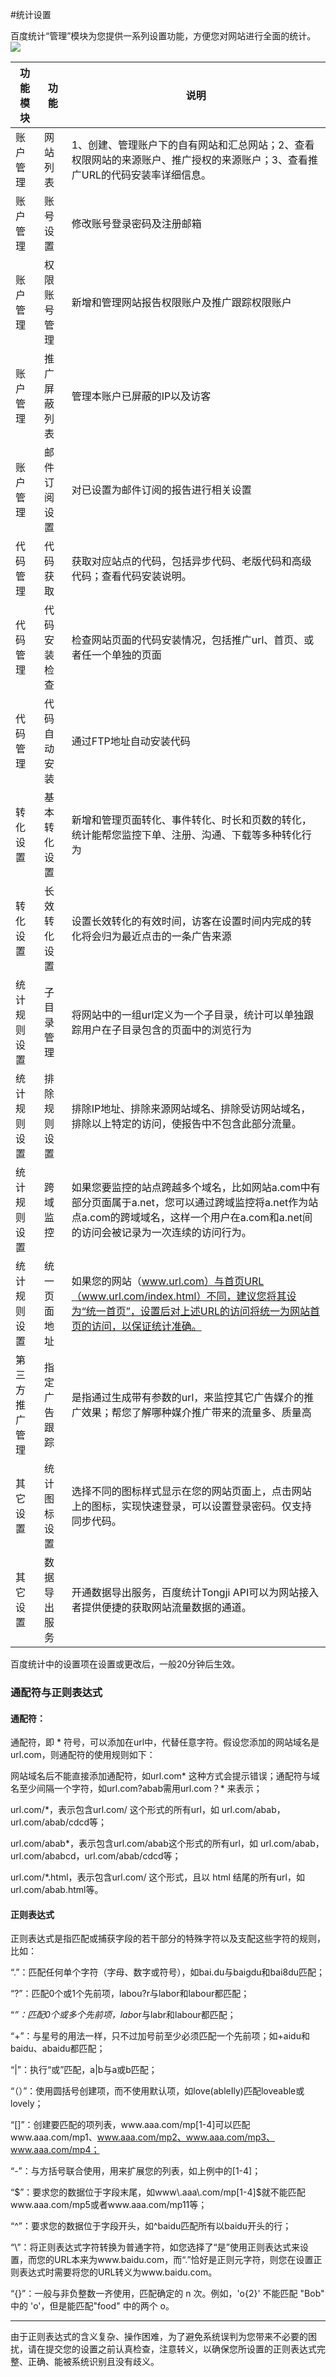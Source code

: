 #统计设置

百度统计“管理”模块为您提供一系列设置功能，方便您对网站进行全面的统计。
![](https://mtj.baidu.com/static/article/image/dhYwDlLYGv1477813643.png)

|功能模块|    功能 | 说明|
|--|--|--|
|账户管理|    网站列表|    1、创建、管理账户下的自有网站和汇总网站；2、查看权限网站的来源账户、推广授权的来源账户；3、查看推广URL的代码安装率详细信息。|
|账户管理|  账号设置|    修改账号登录密码及注册邮箱|
|账户管理|  权限账号管理|  新增和管理网站报告权限账户及推广跟踪权限账户|
|账户管理 | 推广屏蔽列表|  管理本账户已屏蔽的IP以及访客|
|账户管理 | 邮件订阅设置 | 对已设置为邮件订阅的报告进行相关设置|
|代码管理|    代码获取|   获取对应站点的代码，包括异步代码、老版代码和高级代码；查看代码安装说明。|
|代码管理| 代码安装检查|  检查网站页面的代码安装情况，包括推广url、首页、或者任一个单独的页面|
|代码管理| 代码自动安装|  通过FTP地址自动安装代码|
|转化设置 |   基本转化设置|  新增和管理页面转化、事件转化、时长和页数的转化，统计能帮您监控下单、注册、沟通、下载等多种转化行为|
|转化设置| 长效转化设置 | 设置长效转化的有效时间，访客在设置时间内完成的转化将会归为最近点击的一条广告来源|
|统计规则设置 | 子目录管理 |  将网站中的一组url定义为一个子目录，统计可以单独跟踪用户在子目录包含的页面中的浏览行为|
|统计规则设置 |排除规则设置|  排除IP地址、排除来源网站域名、排除受访网站域名，排除以上特定的访问，使报告中不包含此部分流量。|
|统计规则设置 |跨域监控 |   如果您要监控的站点跨越多个域名，比如网站a.com中有部分页面属于a.net，您可以通过跨域监控将a.net作为站点a.com的跨域域名，这样一个用户在a.com和a.net间的访问会被记录为一次连续的访问行为。|
|统计规则设置 |统一页面地址 | 如果您的网站（www.url.com）与首页URL（www.url.com/index.html）不同，建议您将其设为“统一首页”，设置后对上述URL的访问将统一为网站首页的访问，以保证统计准确。|
|第三方推广管理 |指定广告跟踪|  是指通过生成带有参数的url，来监控其它广告媒介的推广效果；帮您了解哪种媒介推广带来的流量多、质量高|
|其它设置|    统计图标设置|  选择不同的图标样式显示在您的网站页面上，点击网站上的图标，实现快速登录，可以设置登录密码。仅支持同步代码。|
|其它设置 |数据导出服务|  开通数据导出服务，百度统计Tongji API可以为网站接入者提供便捷的获取网站流量数据的通道。|

百度统计中的设置项在设置或更改后，一般20分钟后生效。

### 通配符与正则表达式
#### 通配符：

通配符，即 * 符号，可以添加在url中，代替任意字符。假设您添加的网站域名是url.com，则通配符的使用规则如下：

网站域名后不能直接添加通配符，如url.com* 这种方式会提示错误；通配符与域名至少间隔一个字符，如url.com?abab需用url.com？* 来表示；

url.com/*，表示包含url.com/ 这个形式的所有url，如 url.com/abab，url.com/abab/cdcd等；

url.com/abab*，表示包含url.com/abab这个形式的所有url，如 url.com/abab，url.com/ababcd，url.com/abab/cdcd等；

url.com/*.html，表示包含url.com/ 这个形式，且以 html 结尾的所有url，如url.com/abab.html等。

#### 正则表达式

正则表达式是指匹配或捕获字段的若干部分的特殊字符以及支配这些字符的规则，比如：

“.”：匹配任何单个字符（字母、数字或符号），如bai.du与baigdu和bai8du匹配；

“?”：匹配0个或1个先前项，labou?r与labor和labour都匹配；

“*”：匹配0个或多个先前项，labo*r与labr和labour都匹配；

“+”：与星号的用法一样，只不过加号前至少必须匹配一个先前项；如+aidu和baidu、abaidu都匹配；

“|”：执行“或”匹配，a|b与a或b匹配；

“（）”：使用圆括号创建项，而不使用默认项，如love(ableIly)匹配loveable或lovely；

“[]”：创建要匹配的项列表，www\.aaa\.com/mp[1-4]可以匹配www.aaa.com/mp1、www.aaa.com/mp2、www.aaa.com/mp3、www.aaa.com/mp4；

“-”：与方括号联合使用，用来扩展您的列表，如上例中的[1-4]；

“$”：要求您的数据位于字段末尾，如www\.aaa\.com/mp[1-4]$就不能匹配www.aaa.com/mp5或者www.aaa.com/mp11等；

“^”：要求您的数据位于字段开头，如^baidu匹配所有以baidu开头的行；

“\”：将正则表达式字符转换为普通字符，如您选择了“是”使用正则表达式来设置，而您的URL本来为www.baidu.com，而“.”恰好是正则元字符，则您在设置正则表达式时需要将您的URL转义为www\.baidu\.com。

“{}”：一般与非负整数一齐使用，匹配确定的 n 次。例如，'o{2}' 不能匹配 "Bob" 中的 'o'，但是能匹配"food" 中的两个 o。

---

由于正则表达式的含义复杂、操作困难，为了避免系统误判为您带来不必要的困扰，请在提交您的设置之前认真检查，注意转义，以确保您所设置的正则表达式完整、正确、能被系统识别且没有歧义。
